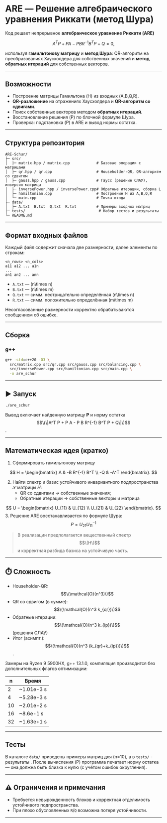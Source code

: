 # ARE — Решение алгебраического уравнения Риккати (метод Шура)


Код решает непрерывное **алгебраическое уравнение Риккати (ARE)** 

$$A^T P + P A - P B R^{-1} B^T P + Q = 0,$$

используя **гамильтонову матрицу** и **метод Шура**: QR-алгоритм на преобразованиях Хаусхолдера для собственных значений и **метод обратных итераций** для собственных векторов.

---

## Возможности
- Построение матрицы Гамильтона \(H\) из входных \(A,B,Q,R\).
- **QR-разложение** на отражениях Хаусхолдера и **QR-алгоритм со сдвигами**.
- Поиск собственных векторов методом **обратных итераций**.
- Восстановление решения \(P\) по блочной формуле Шура.
- Проверка: подстановка \(P\) в ARE и вывод нормы остатка.

---

## Структура репозитория 
```
ARE-Schur/
├─ src/
│  ├─ matrix.hpp / matrix.cpp            # Базовые операции с матрицами
│  ├─ qr.hpp / qr.cpp                    # Householder-QR, QR-алгоритм со сдвигом
│  ├─ gauss.hpp / gauss.cpp              # Гаусс (решение СЛАУ), инверсия матрицы
│  ├─ inversePower.hpp / inversePower.cpp# Обратные итерации, сборка L
│  ├─ hamiltonian.cpp                    # Построение H из A,B,Q,R
│  └─ main.cpp                           # Точка входа
├─ data/
│  ├─ A.txt  B.txt  Q.txt  R.txt         # Примеры входных матриц
├─ tests/                                 # Набор тестов и результаты
└─ README.md
```

---

## Формат входных файлов
Каждый файл содержит сначала две размерности, далее элементы по строкам:

```
<n_rows> <n_cols>
a11 a12 ... a1n
...
an1 an2 ... ann
```

- `A.txt` — \(n\times n\)
- `B.txt` — \(n\times m\)
- `Q.txt` — симм. неотрицательно определённая \(n\times n\)
- `R.txt` — симм. положительно определённая \(m\times m\)

Несогласованные размерности корректно обрабатываются сообщением об ошибке.

---

## Сборка
### g++ 
```bash
g++ -std=c++20 -O3 \
  src/matrix.cpp src/qr.cpp src/gauss.cpp src/balancing.cpp \
  src/inversePower.cpp src/hamiltonian.cpp src/main.cpp \
  -o are_schur
```

---

## ▶️ Запуск
```bash
./are_schur
```
Вывод включает найденную матрицу **P** и норму остатка $$\(\|A^T P + P A - P B R^{-1} B^T P + Q\|\)$$.

---

## Математическая идея (кратко)
1. Сформировать гамильтонову матрицу

$$
H = \begin{bmatrix}
A & -B R^{-1} B^T \\
-Q & -A^T
\end{bmatrix}.
$$

2. Найти спектр и базис устойчивого инвариантного подпространства $\mathcal{S}$ матрицы $H$:
   - QR со сдвигами → собственные значения;
   - Обратные итерации → собственные векторы и матрица

$$
U = \begin{bmatrix}
U_{11} & U_{12} \\
U_{21} & U_{22}
\end{bmatrix}.
$$
3. Решение ARE восстанавливается по формуле Шура:
   $$P = U_{21} U_{11}^{-1}$$

> В реализации предполагается вещественный спектр $$\(H\)$$ и корректная разбида базиса на устойчивую часть.

---

## ⏱️ Сложность
- Householder-QR: $$\(\mathcal{O}(n^3)\)$$
- QR со сдвигом (в сумме): $$\(\mathcal{O}(n^3 k_{qr})\)$$
- Обратные итерации: $$\(\mathcal{O}(n^3 k_{ip})\)$$ (решения СЛАУ)
- Итог (асимпт.): $$\(\mathcal{O}(n^3 (k_{qr}+k_{ip}))\)$$.

Замеры на Ryzen 9 5900HX, g++ 13.1.0, компиляция производится без дополнительных флагов оптимизации:

| n  | Время |
|----|-------|
|  2 | ~1.01e-3 s |
|  4 | ~5.28e-3 s |
| 10 | ~2.01e-2 s |
| 16 | ~8.6e-1 s |
| 32 | ~1.63e+1 s |



---

## Тесты
В каталоге `data/` приведены примеры матриц для \(n=10\), а в `tests/` - результаты . После вычисления \(P\) программа печатает норму остатка — она должна быть близка к нулю (с учётом ошибок округления).

---

## ⚠️ Ограничения и примечания
- Требуется невырожденность блоков и корректная отделимость устойчивого подпространства.
- При плохо обусловленных `R`/`Q` возможна потеря устойчивости.

---


